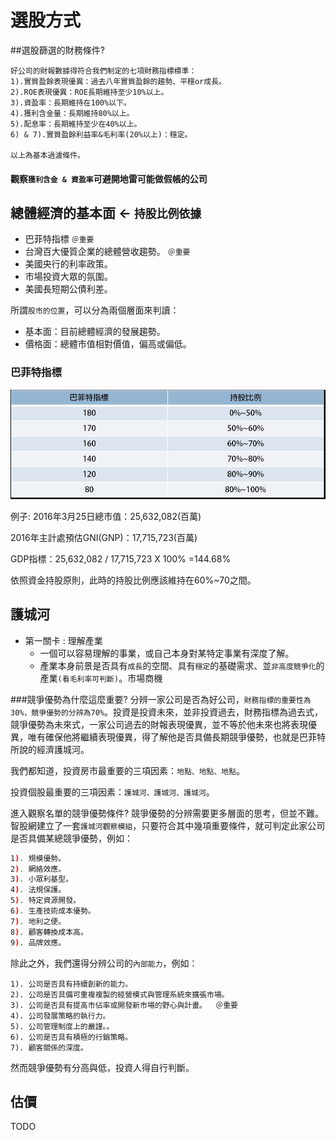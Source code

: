 # 選股方式


##選股篩選的財務條件?

```
好公司的財報數據得符合我們制定的七項財務指標標準：
1).實質盈餘表現優異：過去八年實質盈餘的趨勢、平穩or成長。
2).ROE表現優異：ROE長期維持至少10%以上。
3).資盈率：長期維持在100%以下。
4).獲利含金量：長期維持80%以上。
5).配息率：長期維持至少在40%以上。
6) & 7).實質盈餘利益率&毛利率(20%以上)：穩定。

以上為基本過濾條件。
```

#### 觀察`獲利含金 & 資盈率`可避開地雷可能做假帳的公司



## 總體經濟的基本面 <- `持股比例依據`
- 巴菲特指標     `＠重要  `
- 台灣百大優質企業的總體營收趨勢。 `＠重要  `
- 美國央行的利率政策。
- 市場投資大眾的氛圍。
- 美國長短期公債利差。


所謂`股市的位置`，可以分為兩個層面來判讀：

- 基本面：目前總體經濟的發展趨勢。
- 價格面：總體市值相對價值，偏高或偏低。

### 巴菲特指標

![](images/MjAxODA0MTYwMQ==.jpg)


例子:
2016年3月25日總市值：25,632,082(百萬)

2016年主計處預估GNI(GNP)：17,715,723(百萬)

GDP指標：25,632,082 / 17,715,723 X 100% =144.68%

依照資金持股原則，此時的持股比例應該維持在60%~70之間。
 
 

## 護城河

- 第一關卡 : 理解產業
    - 一個可以容易理解的事業，或自己本身對某特定事業有深度了解。
    - 產業本身前景是否具有`成長`的空間、具有`穩定`的基礎需求、並`非高度競爭化`的產業`(看毛利率可判斷)`。市場商機
    

###競爭優勢為什麼這麼重要?
分辨一家公司是否為好公司，`財務指標的重要性為30%，競爭優勢的分辨為70%`。投資是投資未來，並非投資過去，財務指標為過去式，競爭優勢為未來式，一家公司過去的財報表現優異，並不等於他未來也將表現優異，唯有確保他將繼續表現優異，得了解他是否具備長期競爭優勢，也就是巴菲特所說的經濟護城河。

我們都知道，投資房市最重要的三項因素：`地點、地點、地點`。

投資個股最重要的三項因素：`護城河、護城河、護城河`。


進入觀察名單的競爭優勢條件?
競爭優勢的分辨需要更多層面的思考，但並不難。智股網建立了一套`護城河觀察模組`，只要符合其中幾項重要條件，就可判定此家公司是否具備某總競爭優勢，例如：



```sh
1). 規模優勢。
2). 網絡效應。
3). 小眾利基型。
4). 法規保護。
5). 特定資源開發。
6). 生產技術成本優勢。
7). 地利之便。
8). 顧客轉換成本高。
9). 品牌效應。
```

除此之外，我們還得分辨公司的`內部能力`，例如：

```
1). 公司是否具有持續創新的能力。
2). 公司是否具備可重複複製的經營模式與管理系統來擴張市場。
3). 公司是否具有提高市佔率或開發新市場的野心與計畫。  ＠重要  
4). 公司發展策略的執行力。
5). 公司管理制度上的嚴謹。。
6). 公司是否具有積極的行銷策略。
7). 顧客關係的深度。
```

然而競爭優勢有分高與低，投資人得自行判斷。


## 估價

TODO

